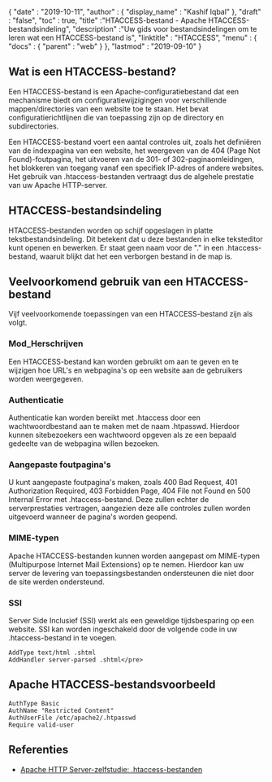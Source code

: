 {
  "date" : "2019-10-11",
  "author" : {
    "display_name" : "Kashif Iqbal"
},
  "draft" : "false",
  "toc" : true,
  "title" :"HTACCESS-bestand - Apache HTACCESS-bestandsindeling",
  "description" :"Uw gids voor bestandsindelingen om te leren wat een HTACCESS-bestand is",
  "linktitle" : "HTACCESS",
  "menu" : {
    "docs" : {
      "parent" : "web"
}
},
  "lastmod" : "2019-09-10"
}

## Wat is een HTACCESS-bestand?

Een HTACCESS-bestand is een Apache-configuratiebestand dat een mechanisme biedt om configuratiewijzigingen voor verschillende mappen/directories van een website toe te staan. Het bevat configuratierichtlijnen die van toepassing zijn op de directory en subdirectories.

Een HTACCESS-bestand voert een aantal controles uit, zoals het definiëren van de indexpagina van een website, het weergeven van de 404 (Page Not Found)-foutpagina, het uitvoeren van de 301- of 302-paginaomleidingen, het blokkeren van toegang vanaf een specifiek IP-adres of andere websites. Het gebruik van .htaccess-bestanden vertraagt dus de algehele prestatie van uw Apache HTTP-server.

## HTACCESS-bestandsindeling

HTACCESS-bestanden worden op schijf opgeslagen in platte tekstbestandsindeling. Dit betekent dat u deze bestanden in elke teksteditor kunt openen en bewerken. Er staat geen naam voor de "." in een .htaccess-bestand, waaruit blijkt dat het een verborgen bestand in de map is.

## Veelvoorkomend gebruik van een HTACCESS-bestand

Vijf veelvoorkomende toepassingen van een HTACCESS-bestand zijn als volgt.

### Mod_Herschrijven

Een HTACCESS-bestand kan worden gebruikt om aan te geven en te wijzigen hoe URL's en webpagina's op een website aan de gebruikers worden weergegeven.

### Authenticatie

Authenticatie kan worden bereikt met .htaccess door een wachtwoordbestand aan te maken met de naam .htpasswd. Hierdoor kunnen sitebezoekers een wachtwoord opgeven als ze een bepaald gedeelte van de webpagina willen bezoeken.

### Aangepaste foutpagina's

U kunt aangepaste foutpagina's maken, zoals 400 Bad Request, 401 Authorization Required, 403 Forbidden Page, 404 File not Found en 500 Internal Error met .htaccess-bestand. Deze zullen echter de serverprestaties vertragen, aangezien deze alle controles zullen worden uitgevoerd wanneer de pagina's worden geopend.

### MIME-typen

Apache HTACCESS-bestanden kunnen worden aangepast om MIME-typen (Multipurpose Internet Mail Extensions) op te nemen. Hierdoor kan uw server de levering van toepassingsbestanden ondersteunen die niet door de site werden ondersteund.

### SSI

Server Side Inclusief (SSI) werkt als een geweldige tijdsbesparing op een website. SSI kan worden ingeschakeld door de volgende code in uw .htaccess-bestand in te voegen.

```
AddType text/html .shtml
AddHandler server-parsed .shtml</pre>
```

## Apache HTACCESS-bestandsvoorbeeld

```
AuthType Basic
AuthName "Restricted Content"
AuthUserFile /etc/apache2/.htpasswd
Require valid-user
```

## Referenties

* [Apache HTTP Server-zelfstudie: .htaccess-bestanden](https://httpd.apache.org/docs/current/howto/htaccess.html)

